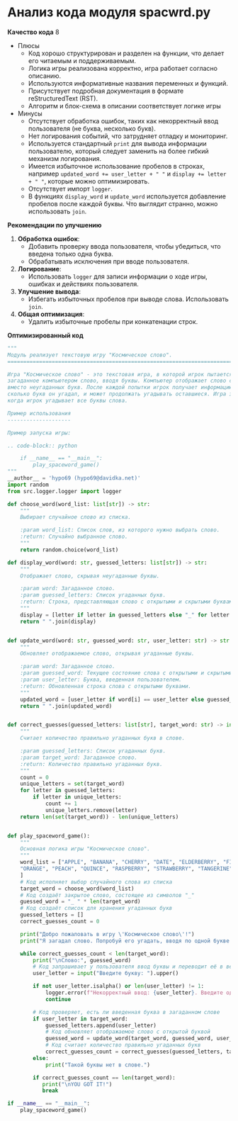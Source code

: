 # Анализ кода модуля spacwrd.py

**Качество кода**
8
-  Плюсы
    - Код хорошо структурирован и разделен на функции, что делает его читаемым и поддерживаемым.
    - Логика игры реализована корректно, игра работает согласно описанию.
    - Используются информативные названия переменных и функций.
    - Присутствует подробная документация в формате reStructuredText (RST).
    - Алгоритм и блок-схема в описании соответствует логике игры
-  Минусы
    - Отсутствует обработка ошибок, таких как некорректный ввод пользователя (не буква, несколько букв).
    - Нет логирования событий, что затрудняет отладку и мониторинг.
    -   Используется стандартный `print` для вывода информации пользователю, который следует заменить на более гибкий механизм логирования.
    -  Имеется избыточное использование пробелов в строках, например `updated_word += user_letter + " "` и `display += letter + " "`, которые можно оптимизировать.
    - Отсутствует импорт `logger`.
    -   В функциях `display_word` и `update_word` используется добавление пробелов после каждой буквы. Что выглядит странно, можно использовать `join`.

**Рекомендации по улучшению**

1.  **Обработка ошибок**:
    -   Добавить проверку ввода пользователя, чтобы убедиться, что введена только одна буква.
    -   Обрабатывать исключения при вводе пользователя.
2.  **Логирование**:
    -   Использовать `logger` для записи информации о ходе игры, ошибках и действиях пользователя.
3.  **Улучшение вывода**:
    -   Избегать избыточных пробелов при выводе слова. Использовать `join`.
4.  **Общая оптимизация**:
    -    Удалить избыточные пробелы при конкатенации строк.

**Оптимизированный код**

```python
"""
Модуль реализует текстовую игру "Космическое слово".
=========================================================================================

Игра "Космическое слово" - это текстовая игра, в которой игрок пытается угадать
загаданное компьютером слово, вводя буквы. Компьютер отображает слово с пробелами
вместо неугаданных букв. После каждой попытки игрок получает информацию о том,
сколько букв он угадал, и может продолжать угадывать оставшиеся. Игра заканчивается,
когда игрок угадывает все буквы слова.

Пример использования
--------------------

Пример запуска игры:

.. code-block:: python

    if __name__ == "__main__":
        play_spaceword_game()
"""
__author__ = 'hypo69 (hypo69@davidka.net)'
import random
from src.logger.logger import logger

def choose_word(word_list: list[str]) -> str:
    """
    Выбирает случайное слово из списка.

    :param word_list: Список слов, из которого нужно выбрать слово.
    :return: Случайно выбранное слово.
    """
    return random.choice(word_list)

def display_word(word: str, guessed_letters: list[str]) -> str:
    """
    Отображает слово, скрывая неугаданные буквы.

    :param word: Загаданное слово.
    :param guessed_letters: Список угаданных букв.
    :return: Строка, представляющая слово с открытыми и скрытыми буквами.
    """
    display = [letter if letter in guessed_letters else "_" for letter in word]
    return " ".join(display)


def update_word(word: str, guessed_word: str, user_letter: str) -> str:
    """
    Обновляет отображаемое слово, открывая угаданные буквы.

    :param word: Загаданное слово.
    :param guessed_word: Текущее состояние слова с открытыми и скрытыми буквами.
    :param user_letter: Буква, введенная пользователем.
    :return: Обновленная строка слова с открытыми буквами.
    """
    updated_word = [user_letter if word[i] == user_letter else guessed_word[i*2] for i in range(len(word))]
    return " ".join(updated_word)


def correct_guesses(guessed_letters: list[str], target_word: str) -> int:
    """
    Считает количество правильно угаданных букв в слове.

    :param guessed_letters: Список угаданных букв.
    :param target_word: Загаданное слово.
    :return: Количество правильно угаданных букв.
    """
    count = 0
    unique_letters = set(target_word)
    for letter in guessed_letters:
        if letter in unique_letters:
            count += 1
            unique_letters.remove(letter)
    return len(set(target_word)) - len(unique_letters)


def play_spaceword_game():
    """
    Основная логика игры "Космическое слово".
    """
    word_list = ["APPLE", "BANANA", "CHERRY", "DATE", "ELDERBERRY", "FIG", "GRAPE", "KIWI", "LEMON", "MANGO",
    "ORANGE", "PEACH", "QUINCE", "RASPBERRY", "STRAWBERRY", "TANGERINE", "WATERMELON"
    ]
    # Код исполняет выбор случайного слова из списка
    target_word = choose_word(word_list)
    # Код создаёт закрытое слово, состоящее из символов "_"
    guessed_word = "_ " * len(target_word)
    # Код создаёт список для хранения угаданных букв
    guessed_letters = []
    correct_guesses_count = 0

    print("Добро пожаловать в игру \'Космическое слово\'!")
    print("Я загадал слово. Попробуй его угадать, вводя по одной букве.")

    while correct_guesses_count < len(target_word):
        print("\nСлово:", guessed_word)
        # Код запрашивает у пользователя ввод буквы и переводит её в верхний регистр
        user_letter = input("Введите букву: ").upper()

        if not user_letter.isalpha() or len(user_letter) != 1:
            logger.error(f"Некорректный ввод: {user_letter}. Введите одну букву.")
            continue

        # Код проверяет, есть ли введенная буква в загаданном слове
        if user_letter in target_word:
            guessed_letters.append(user_letter)
            # Код обновляет отображаемое слово с открытой буквой
            guessed_word = update_word(target_word, guessed_word, user_letter)
            # Код считает количество правильно угаданных букв
            correct_guesses_count = correct_guesses(guessed_letters, target_word)
        else:
            print("Такой буквы нет в слове.")

        if correct_guesses_count == len(target_word):
           print("\nYOU GOT IT!")
           break

if __name__ == "__main__":
    play_spaceword_game()
```